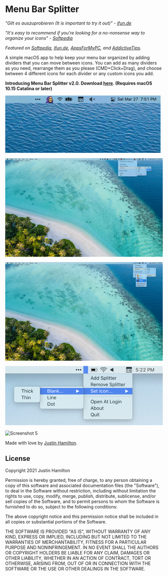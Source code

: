 # Menu Bar Splitter

*"Gilt es auszuprobieren (It is important to try it out)" - [ifun.de](https://www.ifun.de/menu-bar-splitter-sorgt-fuer-mehr-uebersicht-in-der-menueleiste-147440/)*

*"It's easy to recommend if you're looking for a no-nonsense way to organize your icons" - [Softpedia](https://mac.softpedia.com/get/Utilities/Menu-Bar-Splitter.shtml)*

*Featured on [Softpedia](https://mac.softpedia.com/get/Utilities/Menu-Bar-Splitter.shtml), [ifun.de](https://www.ifun.de/menu-bar-splitter-sorgt-fuer-mehr-uebersicht-in-der-menueleiste-147440/), [AppsForMyPC](https://www.appsformypc.com/2020/01/menu-bar-splitter-for-mac/), and [AddictiveTips](https://www.addictivetips.com/mac-os/add-dividers-to-the-menu-bar-on-macos/).*

A simple macOS app to help keep your menu bar organized by adding dividers that you can move between icons. You can add as many dividers as you need, rearrange them as you please (CMD+Click+Drag), and choose between 4 different icons for each divider or any custom icons you add.

**Introducing Menu Bar Splitter v2.0. Download [here](https://github.com/jwhamilton99/menu-bar-splitter/releases/tag/2.0). (Requires macOS 10.15 Catalina or later)**

![Screenshot 1](/img/sc3.png)

![Screenshot 2](/img/sc1.png)

![Screenshot 3](/img/sc2.png)

![Screenshot 4](/img/sc4.png)

![Screenshot 5](/img/sc5.png)

Made with love by [Justin Hamilton](https://www.jwhamilton.co).

## License

Copyright 2021 Justin Hamilton

Permission is hereby granted, free of charge, to any person obtaining a copy of this software and associated documentation files (the "Software"), to deal in the Software without restriction, including without limitation the rights to use, copy, modify, merge, publish, distribute, sublicense, and/or sell copies of the Software, and to permit persons to whom the Software is furnished to do so, subject to the following conditions:

The above copyright notice and this permission notice shall be included in all copies or substantial portions of the Software.

THE SOFTWARE IS PROVIDED "AS IS", WITHOUT WARRANTY OF ANY KIND, EXPRESS OR IMPLIED, INCLUDING BUT NOT LIMITED TO THE WARRANTIES OF MERCHANTABILITY, FITNESS FOR A PARTICULAR PURPOSE AND NONINFRINGEMENT. IN NO EVENT SHALL THE AUTHORS OR COPYRIGHT HOLDERS BE LIABLE FOR ANY CLAIM, DAMAGES OR OTHER LIABILITY, WHETHER IN AN ACTION OF CONTRACT, TORT OR OTHERWISE, ARISING FROM, OUT OF OR IN CONNECTION WITH THE SOFTWARE OR THE USE OR OTHER DEALINGS IN THE SOFTWARE.
